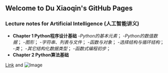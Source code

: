 ## Welcome to Du Xiaoqin's GitHub Pages

### Lecture notes for Artificial Intelligence (人工智能讲义)
- **Chapter 1 Python程序设计基础**
  -_Python的基本元素_；
  -_Python的数值数据_；
  -_图形_；
  -_字符串、列表与文件_；
  -_函数与对象_；
  -_选择结构与循环结构_；
  -_类_；
  -_其它结构化数据类型_；
  -_函数式编程初步_；
- **Chapter 2 Python算法基础**


[Link](url) and ![Image](src)
